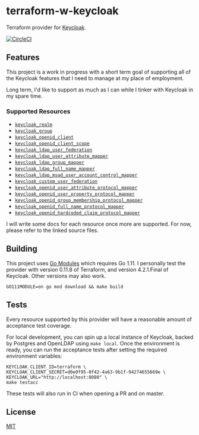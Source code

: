 # terraform-w-keycloak
Terraform provider for [Keycloak](https://www.keycloak.org/).

[![CircleCI](https://circleci.com/gh/charlesderek/terraform-w-keycloak.svg?style=svg)](https://circleci.com/gh/charlesderek/terraform-w-keycloak)

## Features

This project is a work in progress with a short term goal of supporting all of the Keycloak features that I need to manage at my place of employment.

Long term, I'd like to support as much as I can while I tinker with Keycloak in my spare time.

### Supported Resources

- [`keycloak_realm`](https://github.com/charlesderek/terraform-w-keycloak/blob/master/provider/keycloak_realm.go)
- [`keycloak_group`](https://github.com/charlesderek/terraform-w-keycloak/blob/master/provider/keycloak_group.go)
- [`keycloak_openid_client`](https://github.com/charlesderek/terraform-w-keycloak/blob/master/provider/keycloak_openid_client.go)
- [`keycloak_openid_client_scope`](https://github.com/charlesderek/terraform-w-keycloak/blob/master/provider/keycloak_openid_client_scope.go)
- [`keycloak_ldap_user_federation`](https://github.com/charlesderek/terraform-w-keycloak/blob/master/provider/keycloak_ldap_user_federation.go)
- [`keycloak_ldap_user_attribute_mapper`](https://github.com/charlesderek/terraform-w-keycloak/blob/master/provider/keycloak_ldap_user_attribute_mapper.go)
- [`keycloak_ldap_group_mapper`](https://github.com/charlesderek/terraform-w-keycloak/blob/master/provider/keycloak_ldap_group_mapper.go)
- [`keycloak_ldap_full_name_mapper`](https://github.com/charlesderek/terraform-w-keycloak/blob/master/provider/keycloak_ldap_full_name_mapper.go)
- [`keycloak_ldap_msad_user_account_control_mapper`](https://github.com/charlesderek/terraform-w-keycloak/blob/master/provider/keycloak_ldap_msad_user_account_control_mapper.go)
- [`keycloak_custom_user_federation`](https://github.com/charlesderek/terraform-w-keycloak/blob/master/provider/keycloak_custom_user_federation.go)
- [`keycloak_openid_user_attribute_protocol_mapper`](https://github.com/charlesderek/terraform-w-keycloak/blob/master/provider/keycloak_openid_user_attribute_protocol_mapper.go)
- [`keycloak_openid_user_property_protocol_mapper`](https://github.com/charlesderek/terraform-w-keycloak/blob/master/provider/keycloak_openid_user_property_protocol_mapper.go)
- [`keycloak_openid_group_membership_protocol_mapper`](https://github.com/charlesderek/terraform-w-keycloak/blob/master/provider/keycloak_openid_group_membership_protocol_mapper.go)
- [`keycloak_openid_full_name_protocol_mapper`](https://github.com/charlesderek/terraform-w-keycloak/blob/master/provider/keycloak_openid_full_name_protocol_mapper.go)
- [`keycloak_openid_hardcoded_claim_protocol_mapper`](https://github.com/charlesderek/terraform-w-keycloak/blob/master/provider/keycloak_openid_hardcoded_claim_protocol_mapper.go)

I will write some docs for each resource once more are supported. For now, please refer to the linked source files.

## Building

This project uses [Go Modules](https://github.com/golang/go/wiki/Modules) which requires Go 1.11.
I personally test the provider with version 0.11.8 of Terraform, and version 4.2.1.Final of Keycloak. Other versions may also work.

```
GO111MODULE=on go mod download && make build
```

## Tests

Every resource supported by this provider will have a reasonable amount of acceptance test coverage.

For local development, you can spin up a local instance of Keycloak, backed by Postgres and OpenLDAP using `make local`.
Once the environment is ready, you can run the acceptance tests after setting the required environment variables:

```
KEYCLOAK_CLIENT_ID=terraform \
KEYCLOAK_CLIENT_SECRET=d0e0f95-0f42-4a63-9b1f-94274655669e \
KEYCLOAK_URL="http://localhost:8080" \
make testacc
```

These tests will also run in CI when opening a PR and on master.

## License

[MIT](https://github.com/charlesderek/terraform-w-keycloak/blob/master/LICENSE)

